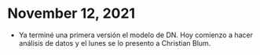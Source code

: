 # November 12, 2021

- Ya terminé una primera versión el modelo de DN. Hoy comienzo a hacer análisis de datos y el lunes se lo presento a Christian Blum.

